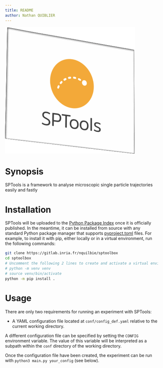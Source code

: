 ```yaml
---
title: README
author: Nathan QUIBLIER
---
```


![SPTools logo](img/sptools_logo.png)

# Synopsis
SPTools is a framework to analyse microscopic single particle trajectories easily and fastly


# Installation

SPTools will be uploaded to the [Python Package Index](https://pypi.org/) once it is officially published. In the meantime, it can be installed from source with any standard Python package manager that supports [pyproject.toml](pyproject.toml) files. For example, to install it with pip, either locally or in a virtual environment, run the following commands:

~~~sh
git clone https://gitlab.inria.fr/nquilbie/sptoolbox
cd sptoolbox
# Uncomment the following 2 lines to create and activate a virtual environment.
# python -m venv venv
# source venv/bin/activate
python -m pip install .
~~~




# Usage

There are only two requirements for running an experiment with SPTools:

* A YAML configuration file located at `conf/config_def.yaml` relative to the current working directory.

A different configuration file can be specified by setting the `CONFIG` environment variable. The value of this variable will be interpreted as a subpath within the `conf` directory of the working directory.


Once the configuration file have been created, the experiment can be run with `python3 main.py your_config` (see below).

